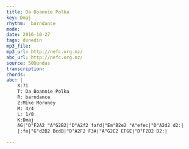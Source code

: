 ```yaml
---
title: Da Boannie Polka
key: Dmaj
rhythm:  barndance
mode:
date: 2016-10-27
tags: dunedin
mp3_file:
mp3_url: http://nefc.org.nz/
abc_url: http://nefc.org.nz/
source: 50Dundas
transcription:
chords: 
abc: |
    X:71
    T: Da Boannie Polka
    R: barndance
    Z:Mike Moroney
    M: 4/4
    L: 1/8
    K:Dmaj
    AG|"D"F2A2 "A"G2B2|"D"A2f2 fafd|"Em"B2e2 "A"efec|"D"A2d2 d2:|
    |:fe|"G"d2B2 BcdB|"D"A2F2 F3A|"A"G2E2 EFGE|"D"F2D2 D2:|

---
```

